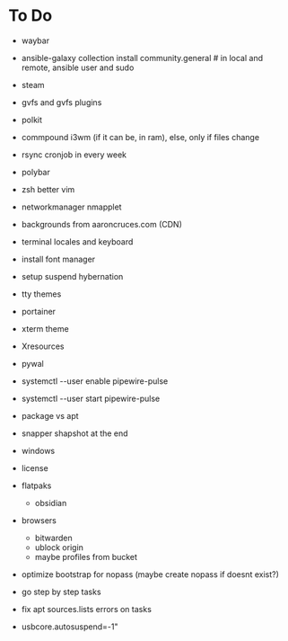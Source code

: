 # To Do
- waybar
- ansible-galaxy collection install community.general # in local and remote, ansible user and sudo
- steam
- gvfs and gvfs plugins
- polkit
- commpound i3wm (if it can be, in ram), else, only if files change
- rsync cronjob in every week
- polybar
- zsh better vim 
- networkmanager nmapplet
- backgrounds from aaroncruces.com (CDN)
- terminal locales and keyboard
- install font manager
- setup suspend hybernation
- tty themes
- portainer
- xterm theme 
- Xresources
- pywal
- systemctl --user enable pipewire-pulse
- systemctl --user start pipewire-pulse
- package vs apt
- snapper shapshot at the end
- windows
- license
- flatpaks
    - obsidian
- browsers
    - bitwarden
    - ublock origin
    - maybe profiles from bucket

- optimize bootstrap for  nopass (maybe create nopass if doesnt exist?)
- go step by step tasks
- fix apt sources.lists errors on tasks
- usbcore.autosuspend=-1"
